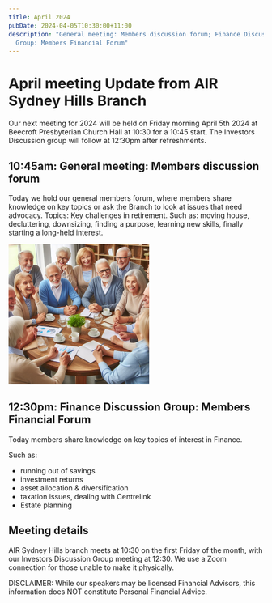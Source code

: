 ```yaml
---
title: April 2024
pubDate: 2024-04-05T10:30:00+11:00
description: "General meeting: Members discussion forum; Finance Discussion
  Group: Members Financial Forum"
---
```

# April meeting Update from AIR Sydney Hills Branch

Our next meeting for 2024 will be held on Friday morning April 5th 2024 at Beecroft Presbyterian Church Hall at 10:30 for a 10:45 start. The Investors Discussion group will follow at 12:30pm after refreshments.

## 10:45am: General meeting: Members discussion forum

Today we hold our general members forum, where members share knowledge on key topics or ask the Branch to look at issues that need advocacy. Topics: Key challenges in retirement. Such as: moving house, decluttering, downsizing, finding a purpose, learning new skills, finally starting a long-held interest. 

![Members](../../assets/images/2024-04-members.png)

## 12:30pm: Finance Discussion Group: Members Financial Forum

Today members share knowledge on key topics of interest in Finance. 

Such as:

* running out of savings
* investment returns
* asset allocation & diversification
* taxation issues, dealing with Centrelink
* Estate planning

## Meeting details

AIR Sydney Hills branch meets at 10:30 on the first Friday of the month, with our Investors Discussion Group meeting at 12:30. We use a Zoom connection for those unable to make it physically.

DISCLAIMER: While our speakers may be licensed Financial Advisors, this information does NOT constitute Personal Financial Advice.
